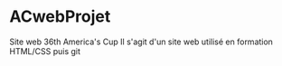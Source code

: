 # ACwebProjet
Site web 36th America's Cup
Il s'agit d'un site web utilisé en formation HTML/CSS puis git
